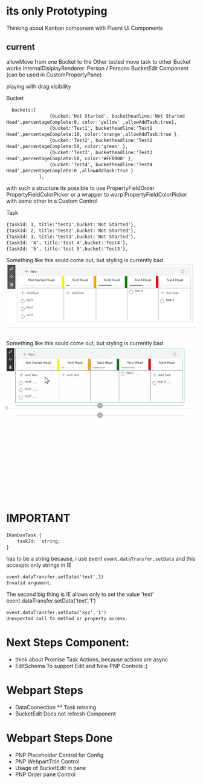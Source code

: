 # its only Prototyping

Thinking about Kanban component with Fluent Ui Components

## current
allowMove from one Bucket to the Other tested
move task to other Bucket works
internalDislplayRenderer: Person / Persons 
BucketEdit Component (can be used in CustomPropertyPane)

playing with drag visibility

Bucket
```
  buckets:[
                {bucket:'Not Started', bucketheadline:'Not Started Head',percentageComplete:0, color:'yellow' ,allowAddTask:true},
                {bucket:'Test1', bucketheadline:'Test1 Head',percentageComplete:10, color:'orange',allowAddTask:true },
                {bucket:'Test2', bucketheadline:'Test2 Head',percentageComplete:50, color:'green' },
                {bucket:'Test3', bucketheadline:'Test3 Head',percentageComplete:50, color:'#FF0000' },
                {bucket:'Test4', bucketheadline:'Test4 Head',percentageComplete:0 ,allowAddTask:true }
            ],

```
with such a structure its possible to use 
PropertyFieldOrder 
PropertyFieldColorPicker
or a wrapper to warp  PropertyFieldColorPicker with some other in a Custom Control

Task
```
{taskId: 1, title:'test1',bucket:'Not Started'},
{taskId: 2, title:'test2',bucket:'Not Started'},
{taskId: 3, title:'test3',bucket:'Not Started'},
{taskId: '4', title:'test 4',bucket:'Test4'},
{taskId: '5', title:'test 5',bucket:'Test3'},
```
Something like this sould come out, but styling is currently bad
![prototype](./img1.PNG "prototype")

Something like this sould come out, but styling is currently bad
![prototype](./sample.gif "prototype on 2nd day")

# IMPORTANT

```
IKanbanTask {
    taskId:  string;
}
```
has to be a string because, i use event ```event.dataTransfer.setData``` and this accespts only strings in IE
```
event.dataTransfer.setData('text',1)
Invalid argument.
```
The second big thing is IE allows only to set the value 'text' event.dataTransfer.setData('text','1')
```
event.dataTransfer.setData('xyz','1')
Unexpected call to method or property access.
```


# Next Steps Component:
* think about Promise Task Actions, because actions are async
* EditSchema To support Edit and New PNP Controls :)



# Webpart Steps


* DataConnection 
  ** Task missing
* BucketEdit Does not refresh Component


# Webpart Steps Done
* PNP Placeholder Control for Config
* PNP WebpartTitle Control
* Usage of BucketEdit in pane
* PNP Order pane Control